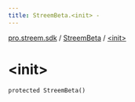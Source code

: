 ```yaml
---
title: StreemBeta.<init> - 
---
```


[pro.streem.sdk](../index.html) / [StreemBeta](index.html) / [&lt;init&gt;](./-init-.html)

# &lt;init&gt;

`protected StreemBeta()`
